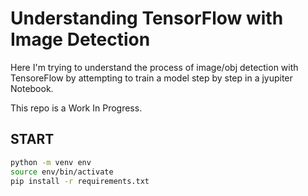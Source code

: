 # Understanding TensorFlow with Image Detection

Here I'm trying to understand the process of image/obj detection with TensoreFlow
by attempting to train a model step by step in a jyupiter Notebook.

This repo is a Work In Progress. 


## START
```bash
python -m venv env
source env/bin/activate
pip install -r requirements.txt
```